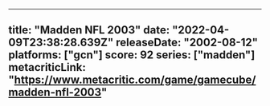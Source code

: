 
---
title: "Madden NFL 2003"
date: "2022-04-09T23:38:28.639Z"
releaseDate: "2002-08-12"
platforms: ["gcn"]
score: 92
series: ["madden"]
metacriticLink: "https://www.metacritic.com/game/gamecube/madden-nfl-2003"
---
